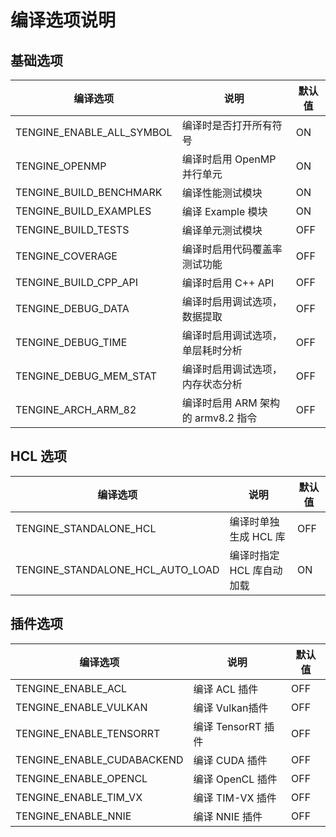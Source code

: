 # 编译选项说明

## 基础选项

| 编译选项                  | 说明                               | 默认值 |
| ------------------------- | ---------------------------------- | ------ |
| TENGINE_ENABLE_ALL_SYMBOL | 编译时是否打开所有符号             | ON     |
| TENGINE_OPENMP            | 编译时启用 OpenMP 并行单元         | ON     |
| TENGINE_BUILD_BENCHMARK   | 编译性能测试模块                   | ON     |
| TENGINE_BUILD_EXAMPLES    | 编译 Example 模块                  | ON     |
| TENGINE_BUILD_TESTS       | 编译单元测试模块                   | OFF    |
| TENGINE_COVERAGE          | 编译时启用代码覆盖率测试功能       | OFF    |
| TENGINE_BUILD_CPP_API     | 编译时启用 C++ API                 | OFF    |
| TENGINE_DEBUG_DATA        | 编译时启用调试选项，数据提取       | OFF    |
| TENGINE_DEBUG_TIME        | 编译时启用调试选项，单层耗时分析   | OFF    |
| TENGINE_DEBUG_MEM_STAT    | 编译时启用调试选项，内存状态分析   | OFF    |
| TENGINE_ARCH_ARM_82       | 编译时启用 ARM 架构的 armv8.2 指令 | OFF    |

## HCL 选项

| 编译选项                         | 说明                      | 默认值 |
| -------------------------------- | ------------------------- | ------ |
| TENGINE_STANDALONE_HCL           | 编译时单独生成 HCL 库     | OFF    |
| TENGINE_STANDALONE_HCL_AUTO_LOAD | 编译时指定 HCL 库自动加载 | ON     |

## 插件选项

| 编译选项                   | 说明               | 默认值 |
| -------------------------- | ------------------ | ------ |
| TENGINE_ENABLE_ACL         | 编译 ACL 插件      | OFF    |
| TENGINE_ENABLE_VULKAN      | 编译 Vulkan插件    | OFF    |
| TENGINE_ENABLE_TENSORRT    | 编译 TensorRT 插件 | OFF    |
| TENGINE_ENABLE_CUDABACKEND | 编译 CUDA 插件     | OFF    |
| TENGINE_ENABLE_OPENCL      | 编译 OpenCL 插件   | OFF    |
| TENGINE_ENABLE_TIM_VX      | 编译 TIM-VX 插件   | OFF    |
| TENGINE_ENABLE_NNIE        | 编译 NNIE 插件     | OFF    |
